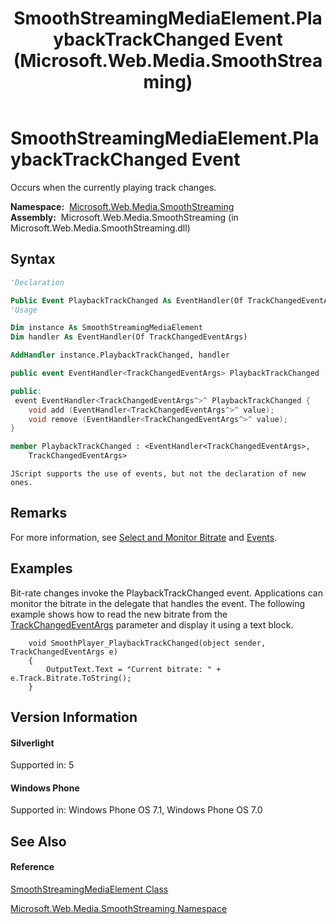 ﻿---
title: SmoothStreamingMediaElement.PlaybackTrackChanged Event (Microsoft.Web.Media.SmoothStreaming)
TOCTitle: PlaybackTrackChanged Event
ms:assetid: E:Microsoft.Web.Media.SmoothStreaming.SmoothStreamingMediaElement.PlaybackTrackChanged
ms:mtpsurl: https://msdn.microsoft.com/en-us/library/microsoft.web.media.smoothstreaming.smoothstreamingmediaelement.playbacktrackchanged(v=VS.95)
ms:contentKeyID: 46307504
ms.date: 05/31/2012
mtps_version: v=VS.95
f1_keywords:
- Microsoft.Web.Media.SmoothStreaming.SmoothStreamingMediaElement.PlaybackTrackChanged
dev_langs:
- CSharp
- JScript
- VB
- FSharp
- c++
api_location:
- Microsoft.Web.Media.SmoothStreaming.dll
api_name:
- Microsoft.Web.Media.SmoothStreaming.SmoothStreamingMediaElement.add_PlaybackTrackChanged
- Microsoft.Web.Media.SmoothStreaming.SmoothStreamingMediaElement.PlaybackTrackChanged
- Microsoft.Web.Media.SmoothStreaming.SmoothStreamingMediaElement.remove_PlaybackTrackChanged
api_type:
- Managed
topic_type:
- apiref
- kbSyntax
product_family_name: VS
ROBOTS: INDEX,FOLLOW
---

# SmoothStreamingMediaElement.PlaybackTrackChanged Event

Occurs when the currently playing track changes.

**Namespace:**  [Microsoft.Web.Media.SmoothStreaming](microsoft-web-media-smoothstreaming-namespace_1.md)  
**Assembly:**  Microsoft.Web.Media.SmoothStreaming (in Microsoft.Web.Media.SmoothStreaming.dll)

## Syntax

``` vb
'Declaration

Public Event PlaybackTrackChanged As EventHandler(Of TrackChangedEventArgs)
'Usage

Dim instance As SmoothStreamingMediaElement
Dim handler As EventHandler(Of TrackChangedEventArgs)

AddHandler instance.PlaybackTrackChanged, handler
```

``` csharp
public event EventHandler<TrackChangedEventArgs> PlaybackTrackChanged
```

``` c++
public:
 event EventHandler<TrackChangedEventArgs^>^ PlaybackTrackChanged {
    void add (EventHandler<TrackChangedEventArgs^>^ value);
    void remove (EventHandler<TrackChangedEventArgs^>^ value);
}
```

``` fsharp
member PlaybackTrackChanged : <EventHandler<TrackChangedEventArgs>,
    TrackChangedEventArgs>
```

``` jscript
JScript supports the use of events, but not the declaration of new ones.
```

## Remarks

For more information, see [Select and Monitor Bitrate](select-and-monitor-bitrate.md) and [Events](events.md).

## Examples

Bit-rate changes invoke the PlaybackTrackChanged event. Applications can monitor the bitrate in the delegate that handles the event. The following example shows how to read the new bitrate from the [TrackChangedEventArgs](trackchangedeventargs-class-microsoft-web-media-smoothstreaming_1.md) parameter and display it using a text block.

``` 
    void SmoothPlayer_PlaybackTrackChanged(object sender, TrackChangedEventArgs e)
    {
        OutputText.Text = "Current bitrate: " + e.Track.Bitrate.ToString();
    }
```

## Version Information

#### Silverlight

Supported in: 5  

#### Windows Phone

Supported in: Windows Phone OS 7.1, Windows Phone OS 7.0  

## See Also

#### Reference

[SmoothStreamingMediaElement Class](smoothstreamingmediaelement-class-microsoft-web-media-smoothstreaming_1.md)

[Microsoft.Web.Media.SmoothStreaming Namespace](microsoft-web-media-smoothstreaming-namespace_1.md)

